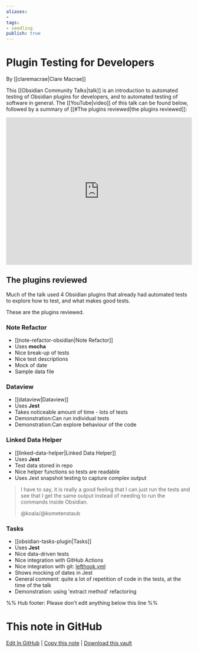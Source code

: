 ```yaml
---
aliases: 
- 
tags:
- seedling
publish: true
---
```


# Plugin Testing for Developers

By [[claremacrae|Clare Macrae]]

This [[Obsidian Community Talks|talk]] is an introduction to automated testing of Obsidian plugins for developers, and to automated testing of software in general.
The [[YouTube|video]] of this talk can be found below, followed by a summary of [[#The plugins reviewed|the plugins reviewed]]:

<iframe width="100%" height="400px" src="https://www.youtube.com/embed/OviNyXnvi-o" title="YouTube video player" frameborder="0" allow="accelerometer; autoplay; clipboard-write; encrypted-media; gyroscope; picture-in-picture" allowfullscreen></iframe>

## The plugins reviewed

Much of the talk used 4 Obsidian plugins that already had automated tests to explore how to test, and what makes good tests.

These are the plugins reviewed.

### Note Refactor

- [[note-refactor-obsidian|Note Refactor]]
- Uses **mocha**
- Nice break-up of tests
- Nice test descriptions
- Mock of date
- Sample data file

### Dataview

- [[dataview|Dataview]]
- Uses **Jest**
- Takes noticeable amount of time - lots of tests
- Demonstration:Can run individual tests
- Demonstration:Can explore behaviour of the code

### Linked Data Helper

- [[linked-data-helper|Linked Data Helper]]
- Uses **Jest**
- Test data stored in repo
- Nice helper functions so tests are readable
- Uses Jest snapshot testing to capture complex output

> I have to say, it is really a good feeling that I can just run the tests and see that I get the same output instead of needing to run the commands inside Obsidian.
> 
> @koala/@kometenstaub

### Tasks

- [[obsidian-tasks-plugin|Tasks]]
- Uses **Jest**
- Nice data-driven tests
- Nice integration with GitHub Actions
- Nice integration with git: [lefthook.yml](https://github.com/schemar/obsidian-tasks/blob/3210fffba1afba3520366531f084adab268f0622/lefthook.yml)
- Shows mocking of dates in Jest
- General comment: quite a lot of repetition of code in the tests, at the time of the talk
- Demonstration: using 'extract method' refactoring

%% Hub footer: Please don't edit anything below this line %%

# This note in GitHub

<span class="git-footer">[Edit In GitHub](https://github.dev/obsidian-community/obsidian-hub/blob/main/04%20-%20Guides%2C%20Workflows%2C%20%26%20Courses/Community%20Talks/Plugin%20Testing%20for%20Developers.md "git-hub-edit-note") | [Copy this note](https://raw.githubusercontent.com/obsidian-community/obsidian-hub/main/04%20-%20Guides%2C%20Workflows%2C%20%26%20Courses/Community%20Talks/Plugin%20Testing%20for%20Developers.md "git-hub-copy-note") | [Download this vault](https://github.com/obsidian-community/obsidian-hub/archive/refs/heads/main.zip "git-hub-download-vault") </span>
